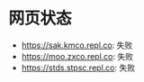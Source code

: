# 网页状态
- https://sak.kmco.repl.co: 失败
- https://moo.zxco.repl.co: 失败
- https://stds.stpsc.repl.co: 失败
